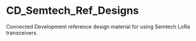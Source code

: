 # CD_Semtech_Ref_Designs
Connected Development reference design material for using Semtech LoRa transceivers.
